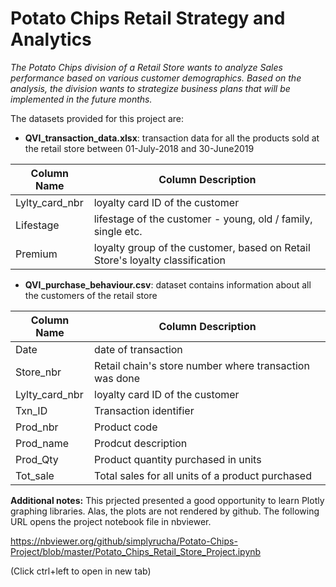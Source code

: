 # Potato Chips Retail Strategy and Analytics

<i>The Potato Chips division of a Retail Store wants to analyze Sales performance based on various customer demographics. Based on the analysis, the division wants to strategize business plans that will be implemented in the future months. </i>

The datasets provided for this project are: 

- **QVI_transaction_data.xlsx**: transaction data for all the products sold at the retail store between 01-July-2018 and 30-June2019

|Column Name | Column Description |
| --- | --- |
| Lylty_card_nbr | loyalty card ID of the customer |
| Lifestage | lifestage of the customer - young, old / family, single etc. |
| Premium | loyalty group of the customer, based on Retail Store's loyalty classification |

- **QVI_purchase_behaviour.csv**: dataset contains information about all the customers of the retail store  

|Column Name | Column Description |
| --- | --- |
| Date | date of transaction |
| Store_nbr | Retail chain's store number where transaction was done |
| Lylty_card_nbr | loyalty card ID of the customer |
| Txn_ID | Transaction identifier |
| Prod_nbr | Product code |
| Prod_name | Prodcut description |
| Prod_Qty | Product quantity purchased in units |
| Tot_sale | Total sales for all units of a product purchased |

<b>Additional notes:</b>
This prjected presented a good opportunity to learn Plotly graphing libraries. Alas, the plots are not rendered by github. The following URL opens the project notebook file in nbviewer. 

https://nbviewer.org/github/simplyrucha/Potato-Chips-Project/blob/master/Potato_Chips_Retail_Store_Project.ipynb

(Click ctrl+left to open in new tab)
